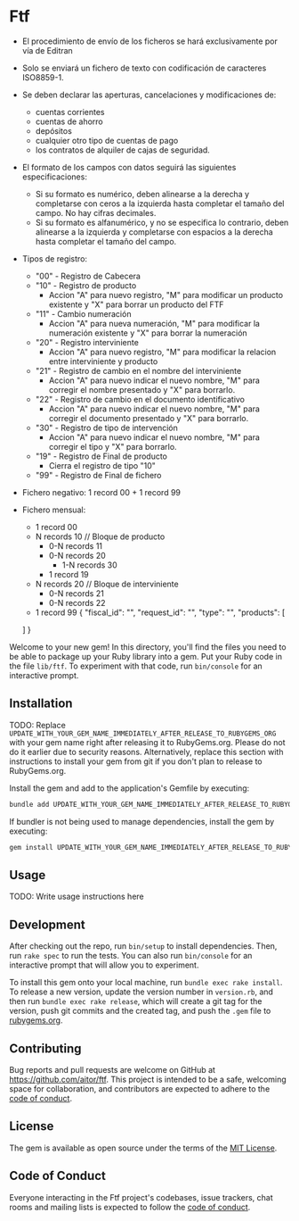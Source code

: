 # Ftf

- El procedimiento de envío de los ficheros se hará exclusivamente por vía de Editran
- Solo se enviará un fichero de texto con codificación de caracteres ISO8859-1.
- Se deben declarar las aperturas, cancelaciones y modificaciones de:
  - cuentas corrientes
  - cuentas de ahorro
  - depósitos
  - cualquier otro tipo de cuentas de pago
  - los contratos de alquiler de cajas de seguridad.
- El formato de los campos con datos seguirá las siguientes especificaciones:
  - Si su formato es numérico, deben alinearse a la derecha y completarse con ceros a la  izquierda hasta completar el tamaño del campo. No hay cifras decimales.
  - Si su formato es alfanumérico, y no se especifica lo contrario, deben alinearse a la  izquierda y completarse con espacios a la derecha hasta completar el tamaño del campo.
- Tipos de registro:
  - "00" - Registro de Cabecera
  - "10" - Registro de producto
    - Accion "A" para nuevo registro, "M" para modificar un producto existente y "X" para borrar un producto del FTF
  - "11" - Cambio numeración
    - Accion "A" para nueva numeración, "M" para modificar la numeración existente y "X" para borrar la numeración
  - "20" - Registro interviniente
    - Accion "A" para nuevo registro, "M" para modificar la relacion entre interviniente y producto
  - "21" - Registro de cambio en el nombre del interviniente
    - Accion "A" para nuevo indicar el nuevo nombre, "M" para corregir el nombre presentado y "X" para borrarlo.
  - "22" - Registro de cambio en el documento identificativo
    - Accion "A" para nuevo indicar el nuevo nombre, "M" para corregir el documento presentado y "X" para borrarlo.
  - "30" - Registro de tipo de intervención
    - Accion "A" para nuevo indicar el nuevo nombre, "M" para corregir el tipo y "X" para borrarlo.
  - "19" - Registro de Final de producto
    - Cierra el registro de tipo "10"
  - "99" - Registro de Final de fichero

- Fichero negativo: 1 record 00 + 1 record 99
- Fichero mensual:
  - 1 record 00
  - N records 10  // Bloque de producto
    - 0-N records 11
    - 0-N records 20
      - 1-N records 30
    - 1 record 19
  - N records 20 // Bloque de interviniente
    - 0-N records 21
    - 0-N records 22
  - 1 record 99
{
  "fiscal_id": "",
  "request_id": "",
  "type": "",
  "products": [

  ]
}


Welcome to your new gem! In this directory, you'll find the files you need to be able to package up your Ruby library into a gem. Put your Ruby code in the file `lib/ftf`. To experiment with that code, run `bin/console` for an interactive prompt.

## Installation

TODO: Replace `UPDATE_WITH_YOUR_GEM_NAME_IMMEDIATELY_AFTER_RELEASE_TO_RUBYGEMS_ORG` with your gem name right after releasing it to RubyGems.org. Please do not do it earlier due to security reasons. Alternatively, replace this section with instructions to install your gem from git if you don't plan to release to RubyGems.org.

Install the gem and add to the application's Gemfile by executing:

```bash
bundle add UPDATE_WITH_YOUR_GEM_NAME_IMMEDIATELY_AFTER_RELEASE_TO_RUBYGEMS_ORG
```

If bundler is not being used to manage dependencies, install the gem by executing:

```bash
gem install UPDATE_WITH_YOUR_GEM_NAME_IMMEDIATELY_AFTER_RELEASE_TO_RUBYGEMS_ORG
```

## Usage

TODO: Write usage instructions here

## Development

After checking out the repo, run `bin/setup` to install dependencies. Then, run `rake spec` to run the tests. You can also run `bin/console` for an interactive prompt that will allow you to experiment.

To install this gem onto your local machine, run `bundle exec rake install`. To release a new version, update the version number in `version.rb`, and then run `bundle exec rake release`, which will create a git tag for the version, push git commits and the created tag, and push the `.gem` file to [rubygems.org](https://rubygems.org).

## Contributing

Bug reports and pull requests are welcome on GitHub at https://github.com/aitor/ftf. This project is intended to be a safe, welcoming space for collaboration, and contributors are expected to adhere to the [code of conduct](https://github.com/aitor/ftf/blob/main/CODE_OF_CONDUCT.md).

## License

The gem is available as open source under the terms of the [MIT License](https://opensource.org/licenses/MIT).

## Code of Conduct

Everyone interacting in the Ftf project's codebases, issue trackers, chat rooms and mailing lists is expected to follow the [code of conduct](https://github.com/aitor/ftf/blob/main/CODE_OF_CONDUCT.md).
